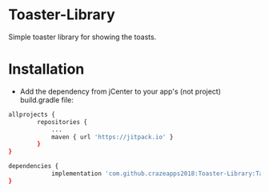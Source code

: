 # Toaster-Library
Simple toaster library for showing the toasts.

# Installation

- Add the dependency from jCenter to your app's (not project) build.gradle file:

```sh
allprojects {
		repositories {
			...
			maven { url 'https://jitpack.io' }
		}
}

dependencies {
	        implementation 'com.github.crazeapps2018:Toaster-Library:Tag'
}
```
